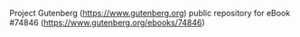 Project Gutenberg (https://www.gutenberg.org) public repository for
eBook #74846 (https://www.gutenberg.org/ebooks/74846)
